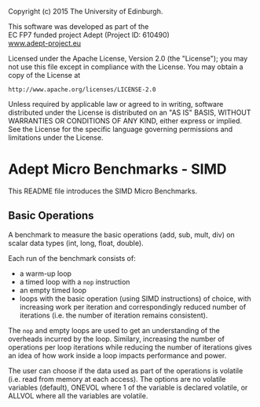 Copyright (c) 2015 The University of Edinburgh.
 
This software was developed as part of the                       
EC FP7 funded project Adept (Project ID: 610490)                 
    www.adept-project.eu                                            

Licensed under the Apache License, Version 2.0 (the "License");
you may not use this file except in compliance with the License.
You may obtain a copy of the License at

    http://www.apache.org/licenses/LICENSE-2.0

Unless required by applicable law or agreed to in writing, software
distributed under the License is distributed on an "AS IS" BASIS,
WITHOUT WARRANTIES OR CONDITIONS OF ANY KIND, either express or implied.
See the License for the specific language governing permissions and
limitations under the License.

# Adept Micro Benchmarks - SIMD

This README file introduces the SIMD Micro Benchmarks.

## Basic Operations

A benchmark to measure the basic operations (add, sub, mult, div) on scalar data types (int, long, float, double).

Each run of the benchmark consists of:

- a warm-up loop
- a timed loop with a `nop` instruction
- an empty timed loop
- loops with the basic operation (using SIMD instructions) of choice, with increasing work per iteration and correspondingly reduced number of iterations (i.e. the number of iteration remains consistent).
  
The `nop` and empty loops are used to get an understanding of the overheads incurred by the loop. Similary, increasing the number of operations per loop iterations while reducing the number of iterations gives an idea of how work inside a loop impacts performance and power.

The user can choose if the data used as part of the operations is volatile (i.e. read from memory at each access). The options are no volatile variables (default), ONEVOL where 1 of the variable is declared volatile, or ALLVOL where all the variables are volatile.